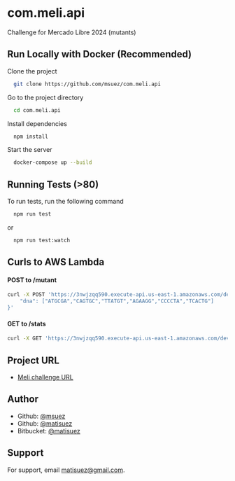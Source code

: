 # com.meli.api
Challenge for Mercado Libre 2024 (mutants)

## Run Locally with Docker (Recommended)

Clone the project

```bash
  git clone https://github.com/msuez/com.meli.api
```

Go to the project directory

```bash
  cd com.meli.api
```

Install dependencies

```bash
  npm install
```

Start the server

```bash
  docker-compose up --build
```

## Running Tests (>80)

To run tests, run the following command

```bash
  npm run test
```
or 
```bash
  npm run test:watch
```

## Curls to AWS Lambda

#### POST to /mutant
```bash
curl -X POST 'https://3nwjzqq590.execute-api.us-east-1.amazonaws.com/dev/mutant' -H 'Content-Type: application/json' -d '{
    "dna": ["ATGCGA","CAGTGC","TTATGT","AGAAGG","CCCCTA","TCACTG"]
}'
```

#### GET to /stats
```bash
curl -X GET 'https://3nwjzqq590.execute-api.us-east-1.amazonaws.com/dev/stats'
```

## Project URL
- [Meli challenge URL](https://3nwjzqq590.execute-api.us-east-1.amazonaws.com/dev/)

## Author
- Github: [@msuez](https://github.com/msuez)
- Github: [@matisuez](https://github.com/matisuez)
- Bitbucket: [@matisuez](https://bitbucket.org/matisuez)

## Support

For support, email matisuez@gmail.com.